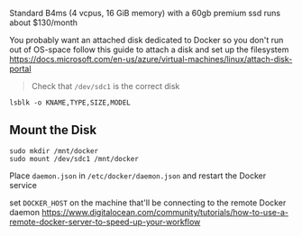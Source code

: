 Standard B4ms (4 vcpus, 16 GiB memory) with a 60gb premium ssd
runs about $130/month

You probably want an attached disk dedicated to Docker so you don't run out of OS-space
follow this guide to attach a disk and set up the filesystem
https://docs.microsoft.com/en-us/azure/virtual-machines/linux/attach-disk-portal

> Check that `/dev/sdc1` is the correct disk
```
lsblk -o KNAME,TYPE,SIZE,MODEL
```

## Mount the Disk
```
sudo mkdir /mnt/docker
sudo mount /dev/sdc1 /mnt/docker
```

Place `daemon.json` in `/etc/docker/daemon.json` and restart the Docker service

set `DOCKER_HOST` on the machine that'll be connecting to the remote Docker daemon
https://www.digitalocean.com/community/tutorials/how-to-use-a-remote-docker-server-to-speed-up-your-workflow
